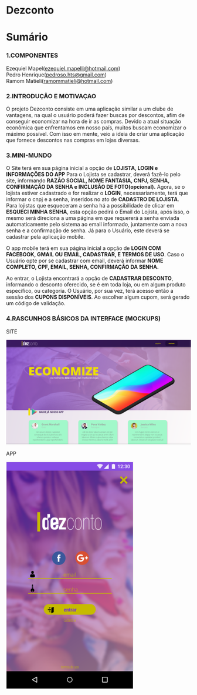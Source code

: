 # Dezconto

# Sumário

### 1.COMPONENTES<br>
Ezequiel Mapel(ezequiel.mapelli@hotmail.com)<br> 
Pedro Henrique(pedroso.hts@gmail.com)<br>
Ramom Matieli(ramommatieli@hotmail.com)<br>

### 2.INTRODUÇÃO E MOTIVAÇAO<br>
O projeto Dezconto consiste em uma aplicação similar a um clube de vantagens, na qual o usuário poderá fazer buscas por descontos, afim de conseguir economizar na hora de ir as compras. Devido a atual situação econômica que enfrentamos em nosso país, muitos buscam economizar o máximo possível. Com isso em mente, veio a ideia de criar uma aplicação que fornece descontos nas compras em lojas diversas. <br>

### 3.MINI-MUNDO<br>

O Site terá em sua página inicial a opção de **LOJISTA, LOGIN e INFORMAÇÕES DO APP** Para o Lojista se cadastrar, deverá fazê-lo pelo site, informando **RAZÃO SOCIAL, NOME FANTASIA, CNPJ, SENHA, CONFIRMAÇÃO DA SENHA e INCLUSÃO DE FOTO(opcional).** Agora, se o lojista estiver cadastrado e for realizar o **LOGIN**, necessariamente, terá que informar o cnpj e a senha, inseridos no ato de **CADASTRO DE LOJISTA**. Para lojistas que esqueceram a senha há a possibilidade de clicar em **ESQUECI MINHA SENHA**, esta opção pedirá o Email do Lojista, após isso, o mesmo será direciona a uma página em que requererá a senha enviada automaticamente pelo sistema ao email informado, juntamente com a nova senha e a confirmação de senha. Já para o Usuário, este deverá se cadastrar pela aplicação mobile.

O app mobile terá em sua página inicial a opção de **LOGIN COM FACEBOOK, GMAIL OU EMAIL, CADASTRAR, E TERMOS DE USO**. Caso o Usuário opte por se cadastrar com email, deverá informar **NOME COMPLETO, CPF, EMAIL, SENHA, CONFIRMAÇÃO DA SENHA.**

Ao entrar, o Lojista encontrará a opção de **CADASTRAR DESCONTO**, informando o desconto oferecido, se é em toda loja, ou em algum produto específico, ou categoria. O Usuário, por sua vez, terá acesso então a sessão dos **CUPONS DISPONÍVEIS**. Ao escolher algum cupom, será gerado um código de validação.

### 4.RASCUNHOS BÁSICOS DA INTERFACE (MOCKUPS)<br>

SITE

![Alt text](https://github.com/Ramom-Matieli17/DezcontoApp/blob/master/prints/Desconto-site.png)

APP

![Alt text](https://github.com/Ramom-Matieli17/DezcontoApp/blob/master/prints/Dezconto-app.PNG)

